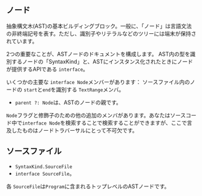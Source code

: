 ## ノード
抽象構文木(AST)の基本ビルディングブロック。一般に、「ノード」は言語文法の非終端記号を表す。ただし、識別子やリテラルなどのツリーには端末が保持されています。

2つの重要なことが、ASTノードのドキュメントを構成します。 AST内の型を識別するノードの「SyntaxKind」と、ASTにインスタンス化されたときにノードが提供するAPIである `interface`。

いくつかの主要な `interface Node`メンバーがあります：
ソースファイル内のノードの `start`と`end`を識別する `TextRange`メンバ。
* `parent ?: Node`は、ASTのノードの親です。

`Node`フラグと修飾子のための他の追加のメンバがあります。あなたはソースコード中で`interface Node`を検索することで検索することができますが、ここで言及したものはノードトラバーサルにとって不可欠です。

## ソースファイル

* `SyntaxKind.SourceFile`
* `interface SourceFile`。

各 `SourceFile`は`Program`に含まれるトップレベルのASTノードです。
